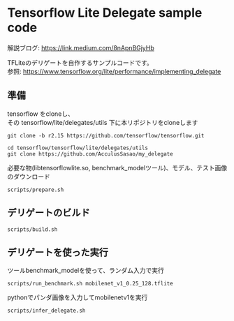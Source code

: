 # Tensorflow Lite Delegate sample code

解説ブログ: https://link.medium.com/8nApnBGjyHb
  
TFLiteのデリゲートを自作するサンプルコードです。  
参照:  https://www.tensorflow.org/lite/performance/implementing_delegate  

## 準備

tensorflow をcloneし、  
その tensorflow/lite/delegates/utils 下に本リポジトリをcloneします  

```
git clone -b r2.15 https://github.com/tensorflow/tensorflow.git

cd tensorflow/tensorflow/lite/delegates/utils
git clone https://github.com/AcculusSasao/my_delegate
```

必要な物(libtensorflowlite.so, benchmark_modelツール)、モデル、テスト画像のダウンロード
```
scripts/prepare.sh
```

## デリゲートのビルド

```
scripts/build.sh
```

## デリゲートを使った実行

ツールbenchmark_modelを使って、ランダム入力で実行

```
scripts/run_benchmark.sh mobilenet_v1_0.25_128.tflite 
```

pythonでパンダ画像を入力してmobilenetv1を実行

```
scripts/infer_delegate.sh
```
